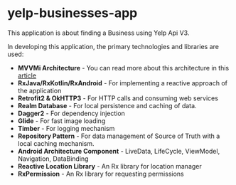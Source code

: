
# yelp-businesses-app
This application is about finding a Business using Yelp Api V3.

In developing this application, the primary technologies and libraries are used:

 - **MVVMi Architecture**  - You can read more about this architecture in this [article](https://medium.com/@thereallukesimpson/clean-architecture-with-mvvmi-architecture-components-rxjava-8c5093337b43)
 - **RxJava/RxKotlin/RxAndroid** - For implementing a reactive approach of the application
 - **Retrofit2 & OkHTTP3** - For HTTP calls and consuming web services
 - **Realm Database** - For local persistence and caching of data.
 - **Dagger2**  - For dependency injection 
 - **Glide** - For fast image loading
 - **Timber** - For logging mechanism
 - **Repository Pattern** - For data management of Source of Truth with a local caching mechanism.
 - **Android Architecture Component** - LiveData, LifeCycle, ViewModel, Navigation, DataBinding
 - **Reactive Location Library** - An Rx library for location manager
 - **RxPermission** - An Rx library for requesting permissions 
